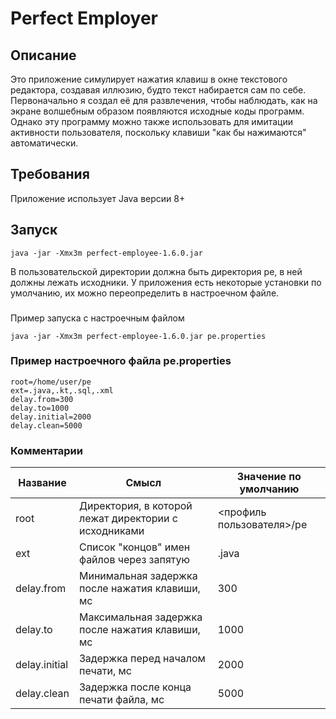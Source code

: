 # Perfect Employer

## Описание
Это приложение симулирует нажатия клавиш в окне текстового редактора, создавая иллюзию, будто текст набирается сам по себе. Первоначально я создал её для развлечения, чтобы наблюдать, как на экране волшебным образом появляются исходные коды программ. Однако эту программу можно также использовать для имитации активности пользователя, поскольку клавиши "как бы нажимаются" автоматически.

## Требования
Приложение использует Java версии 8+

## Запуск

```shell
java -jar -Xmx3m perfect-employee-1.6.0.jar
```

В пользовательской директории должна быть директория pe, в ней должны лежать исходники.
У приложения есть некоторые установки по умолчанию, их можно переопределить в настроечном файле.

###
Пример запуска с настроечным файлом

```shell
java -jar -Xmx3m perfect-employee-1.6.0.jar pe.properties
```

### Пример настроечного файла pe.properties

```
root=/home/user/pe
ext=.java,.kt,.sql,.xml
delay.from=300
delay.to=1000
delay.initial=2000
delay.clean=5000
```
### Комментарии

| Название      | Смысл                                                | Значение по умолчанию     |
|---------------|------------------------------------------------------|---------------------------|
| root          | Директория, в которой лежат директории с исходниками | <профиль пользователя>/pe |
| ext           | Список "концов" имен файлов через запятую            | .java                     |
| delay.from    | Минимальная задержка после нажатия клавиши, мс       | 300                       |
| delay.to      | Максимальная задержка после нажатия клавиши, мс      | 1000                      |
| delay.initial | Задержка перед началом печати, мс                    | 2000                      |
| delay.clean   | Задержка после конца печати файла, мс                | 5000                      |
